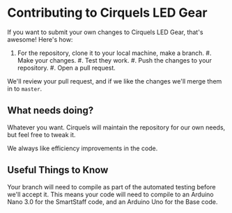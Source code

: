 # Contributing to Cirquels LED Gear

If you want to submit your own changes to Cirquels LED Gear, that's awesome! Here's how:

1. For the repository, clone it to your local machine, make a branch.
#. Make your changes.
#. Test they work.
#. Push the changes to your repository.
#. Open a pull request.

We'll review your pull request, and if we like the changes we'll merge them in to `master`.

## What needs doing?

Whatever you want. Cirquels will maintain the repository for our own needs, but feel free to tweak it.

We always like efficiency improvements in the code.

## Useful Things to Know

Your branch will need to compile as part of the automated testing before we'll accept it. This means your code will need to compile to an Arduino Nano 3.0 for the SmartStaff code, and an Arduino Uno for the Base code.
